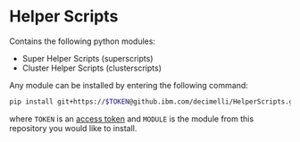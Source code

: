 # Helper Scripts

Contains the following python modules:
- Super Helper Scripts (superscripts)
- Cluster Helper Scripts (clusterscripts)

Any module can be installed by entering the following command:
```bash
pip install git+https://$TOKEN@github.ibm.com/decimelli/HelperScripts.gitt#subdirectory=MODULE
```
where `TOKEN` is an [access token](https://github.ibm.com/settings/tokens) and `MODULE` is the module from this repository you would like to install.